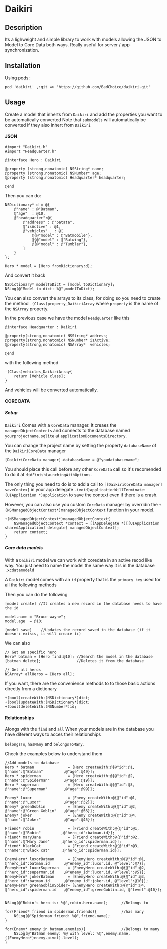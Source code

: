 # Daikiri

## Description
Its a lighweight and simple library to work with models allowing the JSON to Model to Core Data both ways.
Really useful for server / app synchronization.

## Installation

Using pods:


```
pod 'daikiri' ,:git => 'https://github.com/BadChoice/daikiri.git'
```

## Usage

Create a model that inherts from `Daikiri` and add the properties you want to be automatically converted
Note that `submodels` will automatically be converted if they also inhert from `Daikiri`

#### JSON

```
#import "Daikiri.h"
#import "Headquarter.h"

@interface Hero : Daikiri

@property (strong,nonatomic) NSString* name;
@property (strong,nonatomic) NSNumber* age;
@property (strong,nonatomic) Headquarter* headquarter;

@end

```

Then you can do:

```
NSDictionary* d = @{
    @"name" : @"Batman",
    @"age"  : @10,
    @"headquarter":@{
        @"address" : @"patata",
        @"isActive" : @1,
        @"vehicles"   : @[
            @{@"model" : @"Batmobile"},
            @{@"model" : @"Batwing"},
            @{@"model" : @"Tumbler"},
        ]
    }
};

Hero * model = [Hero fromDictionary:d];    

```

And convert it back

```
NSDictionary* modelToDict = [model toDictionary];
NSLog(@"Model to dict: %@",modelToDict);

```

You can also convert the arrays to its class, for doing so you need to create the method 
`-(Class)property_DaikiriArray` where `property` is the name of the `NSArray` property.

In the previous case we have the model `Headquarter` like this

```
@interface Headquarter : Daikiri

@property(strong,nonatomic) NSString* address;
@property(strong,nonatomic) NSNumber* isActive;
@property(strong,nonatomic) NSArray*  vehicles;

@end

```

with the following method 

```
-(Class)vehicles_DaikiriArray{
    return [Vehicle class];
}

```

And vehicles will be converted automatically.


#### CORE DATA

##### Setup
`Daikiri` Comes with a `CoreData` manager. It creaes the `managedObjectContents` and connects to the database named `yourprojectname.sqlite` at 
`applicationDocumentsDirectory`.

You can change the project name by setting the property `databaseName` of the `DaikiriCoreData` manager

```
[DaikiriCoreData manager].databaseName = @"youdatabasename";
```

You should place this call before any other `CoreData` call so it's recomended to do it at `didFinishLaunchingWithOptions`.

The only thing you need to do is to add a call to `[[DaikiriCoreData manager] saveContex]` in your app delegate `-(void)applicationWillTerminate:(UIApplication *)application` to save the context even if there is a crash.


However, you can also use you custom `CoreData` manager by overridin the `+(NSManagedObjectContext*)managedObjectContext` function in your model.

```
+(NSManagedObjectContext*)managedObjectContext{
    NSManagedObjectContext *context = [(AppDelegate *)[[UIApplication sharedApplication] delegate] managedObjectContext];
    return context;
}
```




##### Core data models
With a `Daikiri` model we can work with coredata in an active recod like way. You just need to name the
model the same way it is in the database `.xcdatamodeld`

A `Daikiri` model comes with an `id` property that is the `primary key` used for all the following methods

Then you can do the following

```
[model create] //It creates a new record in the database needs to have the id

model.name = "Bruce wayne";
model.age  = @10;

[model save]    //Updates the record saved in the database (if it doesn't exists, it will create it)
```

We can also

```
// Get an specific hero
Hero* batman = [Hero find:@10]; //Search the model in the database
[batman delete];                //Deletes it from the database

// Get all heros
NSArray* allHeros = [Hero all];    
```

If you want, there are the convenience methods to to those basic actions directly from a dictionary


```    
+(bool)createWith:(NSDictionary*)dict;
+(bool)updateWith:(NSDictionary*)dict;    
+(bool)deleteWith:(NSNumber*)id;
```
    


#### Relationships
Alongs with the `find` and `all` When your models are in the database you have diferent ways to acces their relationships

`belongsTo`, `hasMany` and `belongsToMany`.

Check the examples below to understand them

```
//Add models to database
Hero * batman               = [Hero createWith:@{@"id":@1, @"name":@"Batman"         ,@"age":@49}];
Hero * spiderman            = [Hero createWith:@{@"id":@2, @"name":@"Spiderman"      ,@"age":@19}];
Hero * superman             = [Hero createWith:@{@"id":@3, @"name":@"Superman"       ,@"age":@99}];

Enemy* luxor                = [Enemy createWith:@{@"id":@1, @"name":@"Luxor"          ,@"age":@32}];
Enemy* greenGoblin          = [Enemy createWith:@{@"id":@2, @"name":@"Green Goblin"   ,@"age":@56}];
Enemy* joker                = [Enemy createWith:@{@"id":@4, @"name":@"Joker"          ,@"age":@45}];

Friend* robin               = [Friend createWith:@{@"id":@1, @"name":@"Robin"         ,@"hero_id":batman.id}];
Friend* maryJane            = [Friend createWith:@{@"id":@2, @"name":@"Mary Jane"     ,@"hero_id":spiderman.id}];
Friend* blackCat            = [Friend createWith:@{@"id":@3, @"name":@"Black cat"     ,@"hero_id":spiderman.id}];

EnemyHero* luxorBatman      = [EnemyHero createWith:@{@"id":@1, @"hero_id":batman.id      ,@"enemy_id":luxor.id, @"level":@7}];
EnemyHero* luxorSuperman    = [EnemyHero createWith:@{@"id":@2, @"hero_id":superman.id    ,@"enemy_id":luxor.id, @"level":@5}];
EnemyHero* jokerBatman      = [EnemyHero createWith:@{@"id":@3, @"hero_id":batman.id      ,@"enemy_id":joker.id, @"level":@10}];
EnemyHero* greenGoblinSpider= [EnemyHero createWith:@{@"id":@4, @"hero_id":spiderman.id   ,@"enemy_id":greenGoblin.id, @"level":@10}];


NSLog(@"Robin's hero is: %@",robin.hero.name);      //Belongs to

for(Friend* friend in spiderman.friends){           //has many
    NSLog(@"Spiderman friend: %@",friend.name);
}

for(Enemy* enemy in batman.enemies){                //Belongs to many
    NSLog(@"Batman enemy: %@ with level: %@",enemy.name, ((EnemyHero*)enemy.pivot).level);
}
```



